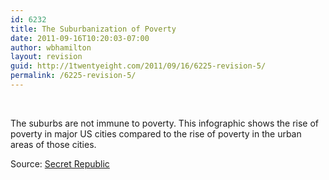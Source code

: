 ```yaml
---
id: 6232
title: The Suburbanization of Poverty
date: 2011-09-16T10:20:03-07:00
author: wbhamilton
layout: revision
guid: http://1twentyeight.com/2011/09/16/6225-revision-5/
permalink: /6225-revision-5/
---
```

&nbsp;

The suburbs are not immune to poverty. This infographic shows the rise of poverty in major US cities compared to the rise of poverty in the urban areas of those cities.

Source: [Secret Republic](http://secretrepublic.com/post/10201144096/the-suburbanization-of-poverty-an-infographic)